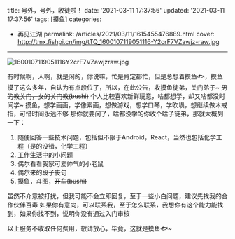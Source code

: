 title: 号外，号外，收徒啦！
date: '2021-03-11 17:37:56'
updated: '2021-03-11 17:37:56'
tags: [摸鱼]
categories: 
- 再见江湖
permalink: /articles/2021/03/11/1615455476889.html
cover: http://tmx.fishpi.cn/img/tTQ_1600107119051116-Y2crF7VZawjz-raw.jpg
---
![1600107119051116Y2crF7VZawjzraw.jpg](http://tmx.fishpi.cn/img/tTQ_1600107119051116-Y2crF7VZawjz-raw.jpg)

有时候啊，人啊，就是闲的，你说嘛，忙是肯定都忙，但是总想着摸鱼🐟，摸鱼摸了这么多年，自认为有点段位了，所以，在此公告，收摸鱼徒弟，关门弟子~
~~男的教关门，女的关门教(bushi)~~
个人比较喜欢新鲜玩意，啥都想学，却又啥都没时间学~
摸鱼，想学画画，学像素画，想做游戏，想学口琴，学吹埙，想继续做木戒指，可惜时间永远不够
那你就要问了，啥都没学的你收个啥子徒弟，那就大概列一下：

1. 随便回答一些技术问题，包括但不限于Android，React，当然也包括化学工程（是的没错，化学工程）
2. 工作生活中的小问题
3. 偶尔看看我家可爱帅气的小老鼠
4. 偶尔来的段子丧句
5. 摸鱼，斗图，~~开车(bushi)~~

虽然不介意被打扰，但我可能不会立即回复，至于一些小白问题，建议先找我的合作伙伴百毒
如果你有意向，可以联系我，至于怎么联系，我想你有这个能力能找到，如果你找不到，说明你没有通过入门审核

以上服务不收取任何费用，敬请放心，毕竟，这就是摸鱼🐟~

